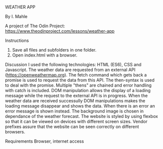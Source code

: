 WEATHER APP

By I. Mahle

A project of The Odin Project: https://www.theodinproject.com/lessons/weather-app

Instructions

1. Save all files and subfolders in one folder.
2. Open index.html with a browser.

Discussion
I used the following technologies: HTML (ES6), CSS and Javascript. The weather data are requested from an external API (https://openweathermap.org). The fetch command which gets back a promise is used to request the data from this API. The then-syntax is used to deal with the promise. Multiple "thens" are chained and error handling with catch is included.
DOM manipulation allows the display of a loading message while the request to the external API is in progress.
When the weather data are received successully DOM manipulations makes the loading message disappear and shows the data. When there is an error an error message is shown instead.
The background image is chosen in dependance of the weather forecast. The website is styled by using flexbox so that it can be viewed on devices with different screen sizes. Vendor prefixes assure that the website can be seen correctly on different browsers.

Requirements
Browser, internet access
